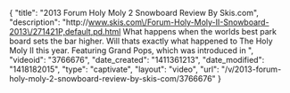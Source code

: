 {
    "title": "2013 Forum Holy Moly 2 Snowboard Review By Skis.com",
    "description": "http:\/\/www.skis.com\/Forum-Holy-Moly-II-Snowboard-2013\/271421P,default,pd.html  What happens when the worlds best park board sets the bar higher. Will thats exactly what happened to The Holy Moly II this year. Featuring Grand Pops, which was introduced in ",
    "videoid": "3766676",
    "date_created": "1411361213",
    "date_modified": "1418182015",
    "type": "captivate",
    "layout": "video",
    "url": "\/v\/2013-forum-holy-moly-2-snowboard-review-by-skis-com\/3766676"
}